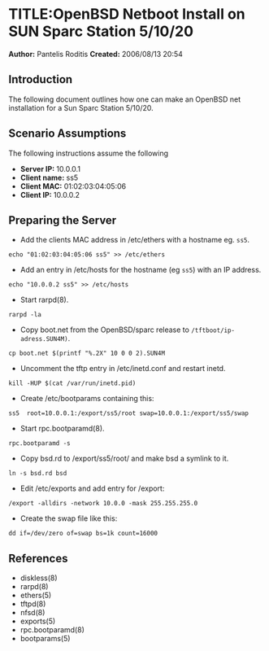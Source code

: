 ---
---

# TITLE:OpenBSD Netboot Install on SUN Sparc Station 5/10/20
**Author:** Pantelis Roditis
**Created:** 2006/08/13 20:54

## Introduction
The following document outlines how one can make an OpenBSD net installation for a Sun Sparc Station 5/10/20.

## Scenario Assumptions
The following instructions assume the following
  * **Server IP:** 10.0.0.1
  * **Client name:** ss5
  * **Client MAC:** 01:02:03:04:05:06
  * **Client IP:** 10.0.0.2

## Preparing the Server

* Add the clients MAC address in /etc/ethers with a hostname eg. `ss5`.
```
echo "01:02:03:04:05:06 ss5" >> /etc/ethers
```

* Add an entry in /etc/hosts for the hostname (eg `ss5`) with an IP address.
```
echo "10.0.0.2 ss5" >> /etc/hosts
```

* Start rarpd(8).
```
rarpd -la
```

* Copy boot.net from the OpenBSD/sparc release to `/tftboot/ip-adress.SUN4M)`.
```
cp boot.net $(printf "%.2X" 10 0 0 2).SUN4M
```

* Uncomment the tftp entry in /etc/inetd.conf and restart inetd.
```
kill -HUP $(cat /var/run/inetd.pid)
```

* Create /etc/bootparams containing this:
```
ss5  root=10.0.0.1:/export/ss5/root swap=10.0.0.1:/export/ss5/swap
```

* Start rpc.bootparamd(8).
```
rpc.bootparamd -s
```

* Copy bsd.rd to /export/ss5/root/ and make bsd a symlink to it.
```
ln -s bsd.rd bsd
```

* Edit /etc/exports and add entry for /export:
```
/export -alldirs -network 10.0.0 -mask 255.255.255.0
```

* Create the swap file like this:
```
dd if=/dev/zero of=swap bs=1k count=16000
```

## References
  * diskless(8)
  * rarpd(8)
  * ethers(5)
  * tftpd(8)
  * nfsd(8)
  * exports(5)
  * rpc.bootparamd(8)
  * bootparams(5)
